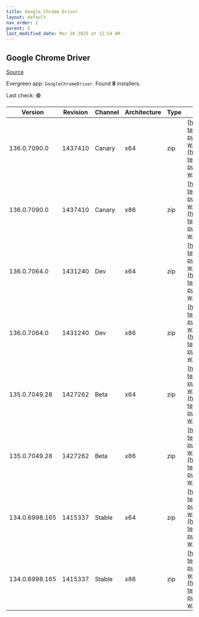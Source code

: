 ```yaml
---
title: Google Chrome Driver
layout: default
nav_order: 2
parent: G
last_modified_date: Mar 26 2025 at 12:54 AM
---
```


## Google Chrome Driver

[Source](https://googlechromelabs.github.io/chrome-for-testing/)

Evergreen app: `GoogleChromeDriver`. Found **8** installers.

Last check: 🟢

| Version        | Revision | Channel | Architecture | Type | URI                                                                                                                                                                                                          |
| -------------- | -------- | ------- | ------------ | ---- | ------------------------------------------------------------------------------------------------------------------------------------------------------------------------------------------------------------ |
| 136.0.7090.0   | 1437410  | Canary  | x64          | zip  | [https://storage.googleapis.com/chrome-for-testing-public/136.0.7090.0/win64/chromedriver-win64.zip](https://storage.googleapis.com/chrome-for-testing-public/136.0.7090.0/win64/chromedriver-win64.zip)     |
| 136.0.7090.0   | 1437410  | Canary  | x86          | zip  | [https://storage.googleapis.com/chrome-for-testing-public/136.0.7090.0/win32/chromedriver-win32.zip](https://storage.googleapis.com/chrome-for-testing-public/136.0.7090.0/win32/chromedriver-win32.zip)     |
| 136.0.7064.0   | 1431240  | Dev     | x64          | zip  | [https://storage.googleapis.com/chrome-for-testing-public/136.0.7064.0/win64/chromedriver-win64.zip](https://storage.googleapis.com/chrome-for-testing-public/136.0.7064.0/win64/chromedriver-win64.zip)     |
| 136.0.7064.0   | 1431240  | Dev     | x86          | zip  | [https://storage.googleapis.com/chrome-for-testing-public/136.0.7064.0/win32/chromedriver-win32.zip](https://storage.googleapis.com/chrome-for-testing-public/136.0.7064.0/win32/chromedriver-win32.zip)     |
| 135.0.7049.28  | 1427262  | Beta    | x64          | zip  | [https://storage.googleapis.com/chrome-for-testing-public/135.0.7049.28/win64/chromedriver-win64.zip](https://storage.googleapis.com/chrome-for-testing-public/135.0.7049.28/win64/chromedriver-win64.zip)   |
| 135.0.7049.28  | 1427262  | Beta    | x86          | zip  | [https://storage.googleapis.com/chrome-for-testing-public/135.0.7049.28/win32/chromedriver-win32.zip](https://storage.googleapis.com/chrome-for-testing-public/135.0.7049.28/win32/chromedriver-win32.zip)   |
| 134.0.6998.165 | 1415337  | Stable  | x64          | zip  | [https://storage.googleapis.com/chrome-for-testing-public/134.0.6998.165/win64/chromedriver-win64.zip](https://storage.googleapis.com/chrome-for-testing-public/134.0.6998.165/win64/chromedriver-win64.zip) |
| 134.0.6998.165 | 1415337  | Stable  | x86          | zip  | [https://storage.googleapis.com/chrome-for-testing-public/134.0.6998.165/win32/chromedriver-win32.zip](https://storage.googleapis.com/chrome-for-testing-public/134.0.6998.165/win32/chromedriver-win32.zip) |
